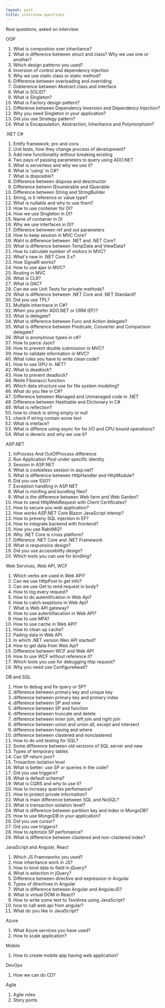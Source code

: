 ```yaml
---
layout: post
title: interview questions
---
```

Real questions, asked on interview:

OOP
1. What is compostion over inheritance?
2. What is difference between struct and class? Why we use one or another?
3. Which design patterns you used?
4. Inversion of control and dependency injection
5. Why we use static class or static method?
6. Difference between overloading and overriding
7. Didderence between Abstract class and interface
8. What is SOLID?
9. What is Singleton?
10. What is Factory design pattern?
11. Differenve between Dependency Inversion and Dependency Injection?
12. Why you need Singleton in your application?
13. Did you use Strategy pattern?
14. What is Encapsulation, Abstraction, Inheritance and Polymorphism?


.NET C#
1. Entify framework: pro and cons
2. Unit tests, how they change process of development?
3. Add new functionality withour breaking existing
4. Two pays of passing parameters to query using ADO.NET
5. What is serverless and why we use it?
6. What is 'using' in C#?
7. What is disposible?
8. Difference between dispose and desctructor
9. Difference betwnn IEnumerable and IQuerable
10. Difference between String and StringBuilder
11. String, is it reference or value type?
12. What is nullable and why to use them?
13. How to use conteiner for DI?
14. How we use Singleton in DI?
15. Name of container in DI
16. Why we use interfaces in DI?
17. Difference betwwen ref and out parameters
18. How to keep session in MVC Core?
19. Waht is difference between .NET and .NET Core?
20. What is difference between TempData and ViewData?
21. How to calculate number of visitors in MVC?
22. What's new in .NET Core 3.x?
23. How SignalR works?
24. How to use ajax in MVC?
25. Routing in MVC
26. What is CLR?
27. What is GAC?
28. Can we use Unit Tests for private methods?
29. What is difference between .NET Core and .NET Standard?
30. Did you use TPL?
31. Multiple inherinace in C#?
32. When you prefer ADO.NET or ORM (EF)?
33. What is delegate?
34. What is difference between Func and Action delegate?
35. What is difference between Predicate, Converter and Comparison delegate?
36. What is anonymous types in c#?
37. How to parce Json?
38. How to prevent double submission in MVC?
39. How to validate information in MVC?
40. What rules you have to write clean code?
41. How to use GPU in .NET?
42. What is deadlock?
43. How to prevent deadlock?
44. Weite Fibonacci function
45. Which data structure use for file system modeling?
46. What do you like in C#?
47. Difference between Managed and Unmanaged code in .NET
48. Difference between Hashtable and Dictionary in C#
49. What is reflection?
50. how to check is string empty or null
51. check if string contain some text
52. What is inteface?
53. What is diffence using async for for I/O and CPU bound operations?
54. What is deneric and why we use it?


ASP.NET
1. InProcess And OutOfProcess difference
2. Run Application Pool under specific identity
3. Session in ASP.NET
4. What is cookieless session in asp.net?
5. What is difference between HttpHandler and HttpModule?
6. Did you use SSO?
7. Exception handling in ASP.NET
8. What is minifing and bundling files?
9. What is the difference between Web farm and Web Garden?
10. How to send HttpWebRequest with Client Certificates?
11. How to secure you web application?
12. How works ASP.NET Core Blazor JavaScript interop?
13. How to preveny SQL injection in EF?
14. How to integrate backend with frontend?
15. How you use RabitMQ?
16. Why .NET Core  is cross platform?
17. Difference .NET Core and .NET Framework
18. What is responsice design?
19. Did you use accessibility design?
20. Which tools you can use for bindling? 


Web Services, Web API, WCF
1. Which verbs are used in Web API?
2. Can we use HttpPost to get info?
3. Can we use Get to rend request in body?
4. How to log every request?
5. How to do autentification in Web Api?
6. How to catch exeptions in Web Api?
7. What is Web API gateway?
8. How to use autentifiacation in Web API?
9. How to use MFA?
10. How to use cache in Web API?
11. How to clean up cache?
12. Pading data in Web API.
13. In which .NET version Wen API started?
14. How to get data from Web Api?
15. Difference between WCF and Web API
16. How to use WCF without reference it?
17. Which tools you use for debugging http request?
18. Why you need use ConfigureAwait?


DB and SQL
1. How to debug and fix query or SP?
2. difference between primary key and unique key
3. difference between primary key and primary index
4. difference between SP and view
5. difference between SP and function
6. difference between truncate and delete 
7. difference between inner join, left join and right join
8. difference between union and union all, except and intersect
9. difference between having and where
10. difference between clastered and nonclastered 
11. How to do unit testing for SQL?
12. Some difference between old versions of SQL server and new
13. Types of temporary tables
14. Can SP return json?
15. Trnsaction isolation level
16. What is better: use SP or queries in the code?
17. Did you use triggers?
18. What is default schema?
19. What is CQRS and why to use it?
20. How to increasy queries perfomance?
21. How to protect private information?
22. What is main difference between SQL and NoSQL?
23. What is transaction isolation level?
24. What is difference between partition key and index in MongoDB?
25. How to use MongoDB in your application?
26. Did you use cursor?
27. Did you use triggers?
28. How to optimize SP perfomance?
29. What is difference between clastered and non-clastered index?


JavaScript and Angular, React
1. Which JS Framoworks you used?
2. How inheritance work in JS?
3. How to bind data to field in jQuery?
4. What is selection in jQuery?
5. Difference between directive and expression in Angular
6. Types of directives in Angular
7. What is difference between Angular and AngularJS?
8. What is virtual DOM in React?
9. How to write some text to TextArea using JavaScript?
10. how to call web api from angular?
11. What do you like in JavaScript?


Azure
1. What Azure services you have used?
2. How to scale application?


Mobile
1. How to create mobile app having web application?


DevOps
1. How we can do CD?


Agile
1. Agile roles
2. Story ponts


